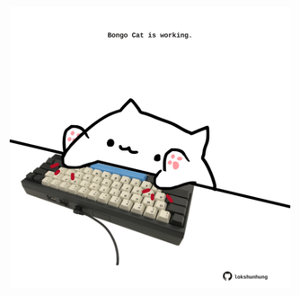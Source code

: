 <!-- built at 21/03/2024, 23:00:46 UTC -->
<p align="center">
  <img width="500" height="500" src="./ReadmeImage.svg">
</p>

